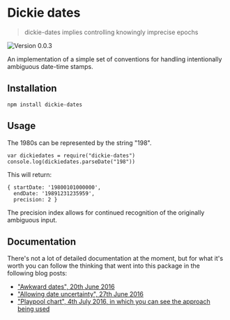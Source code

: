 # Dickie dates

> dickie-dates implies controlling knowingly imprecise epochs

![Version 0.0.3](https://img.shields.io/badge/version-0.0.3-gray.svg)

An implementation of a simple set of conventions for handling intentionally ambiguous date-time stamps.

## Installation

	npm install dickie-dates

## Usage

The 1980s can be represented by the string "198".

	var dickiedates = require("dickie-dates")
	console.log(dickiedates.parseDate("198"))

This will return:

	{ startDate: '19800101000000',
	  endDate: '19891231235959',
	  precision: 2 }

The precision index allows for continued recognition of the originally ambiguous input.

## Documentation

There's not a lot of detailed documentation at the moment, but for what it's worth you can follow the thinking that went into this package in the following blog posts:

 - ["Awkward dates", 20th June 2016](http://guypursey.com/blog/201606201000-awkward-dates)
 - ["Allowing date uncertainty", 27th June 2016](http://guypursey.com/blog/201606271030-allowing-date-uncertainty)
 - ["Playpool chart", 4th July 2016, in which you can see the approach being used](http://guypursey.com/blog/201607042300-playpool-chart)
